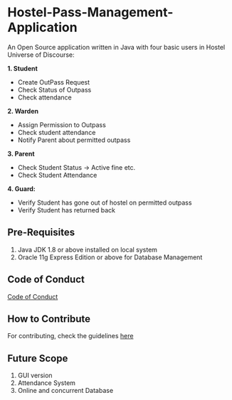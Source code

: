 # Hostel-Pass-Management-Application

An Open Source application written in Java with four basic users in Hostel Universe of Discourse:

**1. Student**
* Create OutPass Request
* Check Status of Outpass
* Check attendance

**2. Warden**
* Assign Permission to Outpass
* Check student attendance
* Notify Parent about permitted outpass

**3. Parent**
* Check Student Status -> Active fine etc.
* Check Student Attendance

**4. Guard:**
* Verify Student has gone out of hostel on permitted outpass
* Verify Student has returned back

## Pre-Requisites

1. Java JDK 1.8 or above installed on local system
2. Oracle 11g Express Edition or above for Database Management

## Code of Conduct

[Code of Conduct](https://github.com/NishkarshRaj/Hostel-Pass-Management-Application/blob/master/CODE_OF_CONDUCT.md)

## How to Contribute

For contributing, check the guidelines [here](https://github.com/NishkarshRaj/Hostel-Pass-Management-Application/blob/master/CONTRIBUTING.md)

## Future Scope

1. GUI version
2. Attendance System
3. Online and concurrent Database
